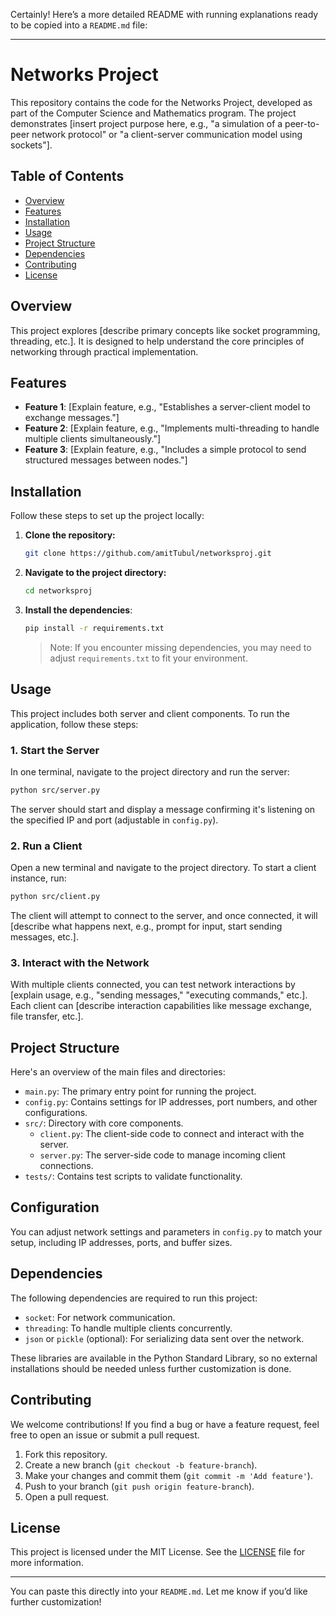 Certainly! Here’s a more detailed README with running explanations ready to be copied into a `README.md` file:

---

# Networks Project

This repository contains the code for the Networks Project, developed as part of the Computer Science and Mathematics program. The project demonstrates [insert project purpose here, e.g., "a simulation of a peer-to-peer network protocol" or "a client-server communication model using sockets"].

## Table of Contents

- [Overview](#overview)
- [Features](#features)
- [Installation](#installation)
- [Usage](#usage)
- [Project Structure](#project-structure)
- [Dependencies](#dependencies)
- [Contributing](#contributing)
- [License](#license)

## Overview

This project explores [describe primary concepts like socket programming, threading, etc.]. It is designed to help understand the core principles of networking through practical implementation.

## Features

- **Feature 1**: [Explain feature, e.g., "Establishes a server-client model to exchange messages."]
- **Feature 2**: [Explain feature, e.g., "Implements multi-threading to handle multiple clients simultaneously."]
- **Feature 3**: [Explain feature, e.g., "Includes a simple protocol to send structured messages between nodes."]

## Installation

Follow these steps to set up the project locally:

1. **Clone the repository:**

   ```bash
   git clone https://github.com/amitTubul/networksproj.git
   ```

2. **Navigate to the project directory:**

   ```bash
   cd networksproj
   ```

3. **Install the dependencies**:

   ```bash
   pip install -r requirements.txt
   ```

   > Note: If you encounter missing dependencies, you may need to adjust `requirements.txt` to fit your environment.

## Usage

This project includes both server and client components. To run the application, follow these steps:

### 1. Start the Server

In one terminal, navigate to the project directory and run the server:

```bash
python src/server.py
```

The server should start and display a message confirming it's listening on the specified IP and port (adjustable in `config.py`).

### 2. Run a Client

Open a new terminal and navigate to the project directory. To start a client instance, run:

```bash
python src/client.py
```

The client will attempt to connect to the server, and once connected, it will [describe what happens next, e.g., prompt for input, start sending messages, etc.].

### 3. Interact with the Network

With multiple clients connected, you can test network interactions by [explain usage, e.g., "sending messages," "executing commands," etc.]. Each client can [describe interaction capabilities like message exchange, file transfer, etc.].

## Project Structure

Here's an overview of the main files and directories:

- `main.py`: The primary entry point for running the project.
- `config.py`: Contains settings for IP addresses, port numbers, and other configurations.
- `src/`: Directory with core components.
  - `client.py`: The client-side code to connect and interact with the server.
  - `server.py`: The server-side code to manage incoming client connections.
- `tests/`: Contains test scripts to validate functionality.

## Configuration

You can adjust network settings and parameters in `config.py` to match your setup, including IP addresses, ports, and buffer sizes.

## Dependencies

The following dependencies are required to run this project:

- `socket`: For network communication.
- `threading`: To handle multiple clients concurrently.
- `json` or `pickle` (optional): For serializing data sent over the network.

These libraries are available in the Python Standard Library, so no external installations should be needed unless further customization is done.

## Contributing

We welcome contributions! If you find a bug or have a feature request, feel free to open an issue or submit a pull request. 

1. Fork this repository.
2. Create a new branch (`git checkout -b feature-branch`).
3. Make your changes and commit them (`git commit -m 'Add feature'`).
4. Push to your branch (`git push origin feature-branch`).
5. Open a pull request.

## License

This project is licensed under the MIT License. See the [LICENSE](LICENSE) file for more information.

---

You can paste this directly into your `README.md`. Let me know if you’d like further customization!
